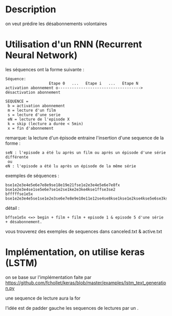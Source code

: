 # Description

on veut prédire les désabonnements volontaires

# Utilisation d'un RNN (Recurrent Neural Network)

les séquences ont la forme suivante :

```
Séquence:
                   Etape 0   ...   Etape i   ...   Etape N   
activation abonnement o------------------------------------> désactivation abonnement
```

```
SEQUENCE =
 b = activation abonnement
 m = lecture d'un film
 s = lecture d'une serie
 eN = lecture de l'episode X
 k = skip (lecture a durée < 5min)
 x = fin d'abonnement
```

remarque: la lecture d'un épisode entraine l'insertion d'une sequence de la forme :
```
seN : l'episode a été lu après un film ou après un épisode d'une série différente
 ou
eN : l'episode a été lu après un épisode de la même série
```

exemples de séquences :

```
bse1e2e3e4e5e6e7e8e9se18e19e21fse1e2e3e4e5e6e7e8fx
bse1e2e3e4se1se5e6e7se1e2se1ke2e3ke4kse1ffse3se2
bfffffse1e5x
bse1e2e3e4e5se1se1e2e3se6e7e8e9e10e11e12se4se8kse1kse1e2kse4kse5e6se3kse7e8e9e10ke11e12fkse13e14e15e16ke17ke18e19e20e21e22e23e24se5se1e2e3se1kse4e5e6e7e8kse3kse3se1e2e3kse6e3e5e1k
```

détail :

```
bffse1e5x <=> begin + film + film + episode 1 & episode 5 d'une série + désabonnement.
```

vous trouverez des exemples de sequences dans canceled.txt & active.txt

# Implémentation, on utilise keras (LSTM)

on se base sur l'implémentation faite par https://github.com/fchollet/keras/blob/master/examples/lstm_text_generation.py

une sequence de lecture aura la for

l'idée est de padder gauche les sequences de lectures par un .
